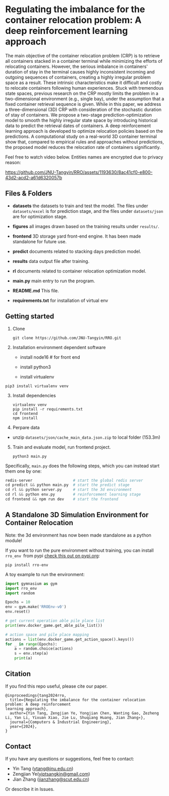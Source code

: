 # Regulating the imbalance for the container relocation problem: A deep reinforcement learning approach

The main objective of the container relocation problem (CRP) is to retrieve all containers stacked in a container terminal while minimizing the efforts of relocating containers. However, the serious imbalance in containers' duration of stay in the terminal causes highly inconsistent incoming and outgoing sequences of containers, creating a highly irregular problem space as a result. These intrinsic characteristics make it difficult and costly to relocate containers following human experiences. Stuck with tremendous state spaces, previous research on the CRP mostly limits the problem in a two-dimensional environment (e.g., single bay), under the assumption that a fixed container retrieval sequence is given. While in this paper, we address a three-dimensional (3D) CRP with consideration of the stochastic duration of stay of containers. We propose a two-stage prediction-optimization model to smooth the highly irregular state space by introducing historical data to predict the retrieval dates of containers. A deep reinforcement learning approach is developed to optimize relocation policies based on the predictions. A computational study on a real-world 3D container terminal show that, compared to empirical rules and approaches without predictions, the proposed model reduces the relocation rate of containers significantly. 

Feel free to watch video below.  Entities names are encrypted due to privacy reason:

https://github.com/JNU-Tangyin/RRO/assets/1193630/8ac41cf0-e800-43d2-acd2-a61d6320057b

## Files & Folders

- **datasets** the datasets to train and test the model. The files under `datasets/excel` is for prediction stage, and the files under `datasets/json` are for optimization stage.

- **figures**  all images drawn based on the training results under `results/`.

- **frontend** 3D storage yard front-end engine. It has been made standalone for future use.

- **predict** documents related to stacking days prediction model.

- **results** data output file after training.

- **rl** documents related to container relocation optimization model.

- **main.py**  main entry to run the program.

- **README.md** This file.

- **requirements.txt**  for installation of virtual env

## Getting started

1. Clone
   
   ```shell
   git clone https://github.com/JNU-Tangyin/RRO.git
   ```

2. Installation environment dependent software
   
   - install node16 # for front end
   
   - install python3
   
   - install virtualenv

```shell
pip3 install virtualenv venv
```

3. Install dependencies
   
   ```shell
   virtualenv venv
   pip install -r requirements.txt
   cd frontend
   npm install
   ```

4. Perpare data
- unzip `datasets/json/cache_main_data.json.zip` to local folder (153.3m)
5. Train and evaluate model, run frontend project.
   
   ```shell
   python3 main.py
   ```

Specifically, `main.py` does the following steps, which you can instead start them one by one:

```python
redis-server                  # start the global redis server
cd predict && python main.py  # start the predict stage
cd rl && python server.py     # start the 3d environment
cd rl && python env.py        # reinforcement learning stage
cd frontend && npm run dev    # start the frontend
```

## A Standalone 3D Simulation Environment for Container Relocation

Note: the 3d environment has now been made standalone as a python module!

If you want to run the pure environment without training, you can install `rro_env `from pypi [check this out on pypi.org](https://pypi.org/project/rro-env):

```shell
pip install rro-env
```

A toy example to run the environment:

```python
import gymnasium as gym
import rro_env
import random

Epochs = 10
env = gym.make('RROEnv-v0')
env.reset()

# get current operation able pile place list
print(env.docker_game.get_able_pile_list())

# action space and pile place mapping
actions = list(env.docker_game.get_action_space().keys())
for _ in range(Epochs):
    a = random.choice(actions)
    s = env.step(a)
    print(a)
```

## Citation

If you find this repo useful, please cite our paper.

```
@inproceedings{tang2024rro,
  title={Regulating the imbalance for the container relocation problem: A deep reinforcement
learning approach},
  author={Yin Tang, Zengjian Ye, Yongjian Chen, Wanting Gao, Zezheng Li, Yan Li, Yixuan Xiao, Jie Lu, Shuqiang Huang, Jian Zhang∗},
  journal={Computers & Industrial Engineering},
  year={2024},
}
```

## Contact

If you have any questions or suggestions, feel free to contact:

- Yin Tang (ytang@jnu.edu.cn)
- Zengjian Ye(yiptsangkin@gmail.com)
- Jian Zhang (jianzhang@scut.edu.cn)

Or describe it in Issues.
